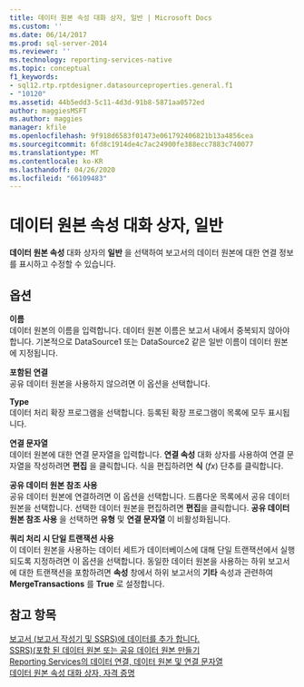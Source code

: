 ```yaml
---
title: 데이터 원본 속성 대화 상자, 일반 | Microsoft Docs
ms.custom: ''
ms.date: 06/14/2017
ms.prod: sql-server-2014
ms.reviewer: ''
ms.technology: reporting-services-native
ms.topic: conceptual
f1_keywords:
- sql12.rtp.rptdesigner.datasourceproperties.general.f1
- "10120"
ms.assetid: 44b5edd3-5c11-4d3d-91b8-5871aa0572ed
author: maggiesMSFT
ms.author: maggies
manager: kfile
ms.openlocfilehash: 9f918d6583f01473e061792406821b13a4856cea
ms.sourcegitcommit: 6fd8c1914de4c7ac24900fe388ecc7883c740077
ms.translationtype: MT
ms.contentlocale: ko-KR
ms.lasthandoff: 04/26/2020
ms.locfileid: "66109483"
---
```

# <a name="data-source-properties-dialog-box-general"></a>데이터 원본 속성 대화 상자, 일반
  **데이터 원본 속성** 대화 상자의 **일반** 을 선택하여 보고서의 데이터 원본에 대한 연결 정보를 표시하고 수정할 수 있습니다.  
  
## <a name="options"></a>옵션  
 **이름**  
 데이터 원본의 이름을 입력합니다. 데이터 원본 이름은 보고서 내에서 중복되지 않아야 합니다. 기본적으로 DataSource1 또는 DataSource2 같은 일반 이름이 데이터 원본에 지정됩니다.  
  
 **포함된 연결**  
 공유 데이터 원본을 사용하지 않으려면 이 옵션을 선택합니다.  
  
 **Type**  
 데이터 처리 확장 프로그램을 선택합니다. 등록된 확장 프로그램이 목록에 모두 표시됩니다.  
  
 **연결 문자열**  
 데이터 원본에 대한 연결 문자열을 입력합니다. **연결 속성** 대화 상자를 사용하여 연결 문자열을 작성하려면 **편집** 을 클릭합니다. 식을 편집하려면 **식** (*fx*) 단추를 클릭합니다.  
  
 **공유 데이터 원본 참조 사용**  
 공유 데이터 원본에 연결하려면 이 옵션을 선택합니다. 드롭다운 목록에서 공유 데이터 원본을 선택합니다. 선택한 데이터 원본을 편집하려면 **편집**을 클릭합니다. **공유 데이터 원본 참조 사용** 을 선택하면 **유형** 및 **연결 문자열** 이 비활성화됩니다.  
  
 **쿼리 처리 시 단일 트랜잭션 사용**  
 이 데이터 원본을 사용하는 데이터 세트가 데이터베이스에 대해 단일 트랜잭션에서 실행되도록 지정하려면 이 옵션을 선택합니다. 동일한 데이터 원본을 사용하는 하위 보고서에 대한 트랜잭션을 포함하려면 **속성** 창에서 하위 보고서의 **기타** 속성과 관련하여 **MergeTransactions** 를 **True** 로 설정합니다.  
  
## <a name="see-also"></a>참고 항목  
 [보고서 &#40;보고서 작성기 및 SSRS&#41;에 데이터를 추가 합니다.](report-data/report-datasets-ssrs.md)   
 [SSRS&#41;&#40;포함 된 데이터 원본 또는 공유 데이터 원본 만들기](../../2014/reporting-services/create-an-embedded-or-shared-data-source-ssrs.md)   
 [Reporting Services의 데이터 연결, 데이터 원본 및 연결 문자열](../../2014/reporting-services/data-connections-data-sources-and-connection-strings-in-reporting-services.md)   
 [데이터 원본 속성 대화 상자, 자격 증명](../../2014/reporting-services/data-source-properties-dialog-box-credentials.md)  
  
  
